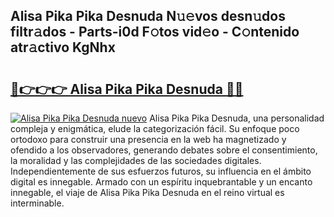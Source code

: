## Alisa Pika Pika Desnuda N𝚞𝚎vos desn𝚞dos filtr𝚊dos - Parts-i0d F𝚘tos vid𝚎o - C𝚘ntenido atr𝚊ctivo KgNhx

# <h2><a href="http://mbdmt2k.tromn.icu/?c=Alisa+Pika+Pika+Desnuda">🔗👉👉👉 Alisa Pika Pika Desnuda 🔗🔗</a></h2>

[![Alisa Pika Pika Desnuda nuevo](https://i.imgur.com/pEAQMta.gif)](http://mbdmt2k.tromn.icu/?c=Alisa+Pika+Pika+Desnuda)
Alisa Pika Pika Desnuda, una personalidad compleja y enigmática, elude la categorización fácil. Su enfoque poco ortodoxo para construir una presencia en la web ha magnetizado y ofendido a los observadores, generando debates sobre el consentimiento, la moralidad y las complejidades de las sociedades digitales. Independientemente de sus esfuerzos futuros, su influencia en el ámbito digital es innegable. Armado con un espíritu inquebrantable y un encanto innegable, el viaje de Alisa Pika Pika Desnuda en el reino virtual es interminable.
